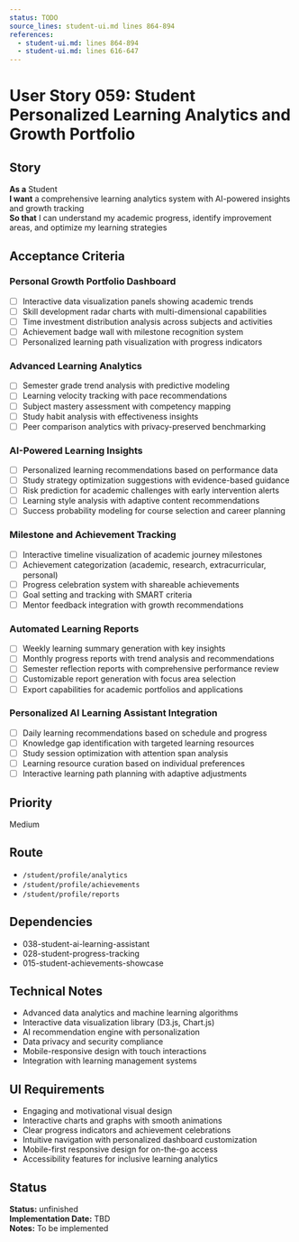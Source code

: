 ```yaml
---
status: TODO
source_lines: student-ui.md lines 864-894
references:
  - student-ui.md: lines 864-894
  - student-ui.md: lines 616-647
---
```


# User Story 059: Student Personalized Learning Analytics and Growth Portfolio

## Story
**As a** Student  
**I want** a comprehensive learning analytics system with AI-powered insights and growth tracking  
**So that** I can understand my academic progress, identify improvement areas, and optimize my learning strategies

## Acceptance Criteria

### Personal Growth Portfolio Dashboard
- [ ] Interactive data visualization panels showing academic trends
- [ ] Skill development radar charts with multi-dimensional capabilities
- [ ] Time investment distribution analysis across subjects and activities
- [ ] Achievement badge wall with milestone recognition system
- [ ] Personalized learning path visualization with progress indicators

### Advanced Learning Analytics
- [ ] Semester grade trend analysis with predictive modeling
- [ ] Learning velocity tracking with pace recommendations
- [ ] Subject mastery assessment with competency mapping
- [ ] Study habit analysis with effectiveness insights
- [ ] Peer comparison analytics with privacy-preserved benchmarking

### AI-Powered Learning Insights
- [ ] Personalized learning recommendations based on performance data
- [ ] Study strategy optimization suggestions with evidence-based guidance
- [ ] Risk prediction for academic challenges with early intervention alerts
- [ ] Learning style analysis with adaptive content recommendations
- [ ] Success probability modeling for course selection and career planning

### Milestone and Achievement Tracking
- [ ] Interactive timeline visualization of academic journey milestones
- [ ] Achievement categorization (academic, research, extracurricular, personal)
- [ ] Progress celebration system with shareable achievements
- [ ] Goal setting and tracking with SMART criteria
- [ ] Mentor feedback integration with growth recommendations

### Automated Learning Reports
- [ ] Weekly learning summary generation with key insights
- [ ] Monthly progress reports with trend analysis and recommendations
- [ ] Semester reflection reports with comprehensive performance review
- [ ] Customizable report generation with focus area selection
- [ ] Export capabilities for academic portfolios and applications

### Personalized AI Learning Assistant Integration
- [ ] Daily learning recommendations based on schedule and progress
- [ ] Knowledge gap identification with targeted learning resources
- [ ] Study session optimization with attention span analysis
- [ ] Learning resource curation based on individual preferences
- [ ] Interactive learning path planning with adaptive adjustments

## Priority
Medium

## Route
- `/student/profile/analytics`
- `/student/profile/achievements`
- `/student/profile/reports`

## Dependencies
- 038-student-ai-learning-assistant
- 028-student-progress-tracking
- 015-student-achievements-showcase

## Technical Notes
- Advanced data analytics and machine learning algorithms
- Interactive data visualization library (D3.js, Chart.js)
- AI recommendation engine with personalization
- Data privacy and security compliance
- Mobile-responsive design with touch interactions
- Integration with learning management systems

## UI Requirements
- Engaging and motivational visual design
- Interactive charts and graphs with smooth animations
- Clear progress indicators and achievement celebrations
- Intuitive navigation with personalized dashboard customization
- Mobile-first responsive design for on-the-go access
- Accessibility features for inclusive learning analytics
## Status
**Status:** unfinished  
**Implementation Date:** TBD  
**Notes:** To be implemented
